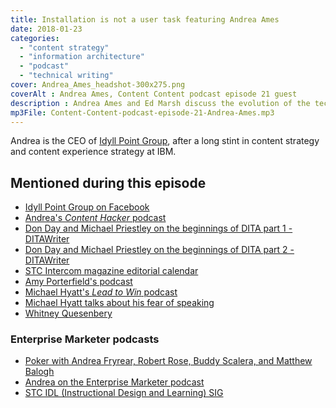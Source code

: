 ```yaml
---
title: Installation is not a user task featuring Andrea Ames
date: 2018-01-23
categories:
  - "content strategy"
  - "information architecture"
  - "podcast"
  - "technical writing"
cover: Andrea_Ames_headshot-300x275.png
coverAlt : Andrea Ames, Content Content podcast episode 21 guest
description : Andrea Ames and Ed Marsh discuss the evolution of the technical communication field, the number of job titles for technical communicators, the frustrations of proving your value, and laugh a lot.
mp3File: Content-Content-podcast-episode-21-Andrea-Ames.mp3
---
```


Andrea is the CEO of [Idyll Point Group](https://idyllpointgroup.com?utm_source=edmarshdotcom&utm_medium=podcast&utm_campaign=contentcontentepisode21), after a long stint in content strategy and content experience strategy at IBM.

## Mentioned during this episode

- [Idyll Point Group on Facebook](https://www.facebook.com/IdyllPointGroup/?utm_source=edmarshdotcom&utm_medium=podcast&utm_campaign=contentcontentepisode21)
- [Andrea's _Content Hacker_ podcast](https://www.idyllpointgroup.com/podcast?utm_source=edmarshdotcom&utm_medium=podcast&utm_campaign=contentcontentepisode21)
- [Don Day and Michael Priestley on the beginnings of DITA part 1 - DITAWriter](http://www.ditawriter.com/don-day-and-michael-priestley-on-the-beginnings-of-dita-part-1?utm_source=edmarshdotcom&utm_medium=podcast&utm_campaign=contentcontentepisode21)
- [Don Day and Michael Priestley on the beginnings of DITA part 2 - DITAWriter](http://www.ditawriter.com/don-day-and-michael-priestly-on-the-beginnings-of-dita-part-2?utm_source=edmarshdotcom&utm_medium=podcast&utm_campaign=contentcontentepisode21)
- [STC Intercom magazine editorial calendar](https://www.stc.org/intercom/editorial-calendar?utm_source=edmarshdotcom&utm_medium=podcast&utm_campaign=contentcontentepisode21)
- [Amy Porterfield's podcast](http://www.amyporterfield.com/amy-porterfield-podcast?utm_source=edmarshdotcom&utm_medium=podcast&utm_campaign=contentcontentepisode21)
- [Michael Hyatt's _Lead to Win_ podcast](https:michaelhyatt.com/leadtowin?utm_source=edmarshdotcom&utm_medium=podcast&utm_campaign=contentcontentepisode21)
- [Michael Hyatt talks about his fear of speaking](https://michaelhyatt.com/podcast-afraid-to-set-goals?utm_source=edmarshdotcom&utm_medium=podcast&utm_campaign=contentcontentepisode21)
- [Whitney Quesenbery](https://whitneyq.com?utm_source=edmarshdotcom&utm_medium=podcast&utm_campaign=contentcontentepisode21)

<h3>Enterprise Marketer podcasts</h3>

- [Poker with Andrea Fryrear, Robert Rose, Buddy Scalera, and Matthew Balogh](https://enterprisemarketer.com/podcasts/enterprise-marketer-podcast-conference/icc-show-50-poker-game?utm_source=edmarshdotcom&utm_medium=podcast&utm_campaign=contentcontentepisode21)
- [Andrea on the Enterprise Marketer podcast](https://enterprisemarketer.com/podcasts/enterprise-marketer-podcast-conference/52-andrea-ames?utm_source=edmarshdotcom&utm_medium=podcast&utm_campaign=contentcontentepisode21)
- [STC IDL (Instructional Design and Learning) SIG](www.stcidlsig.org?utm_source=edmarshdotcom&utm_medium=podcast&utm_campaign=contentcontentepisode21)
